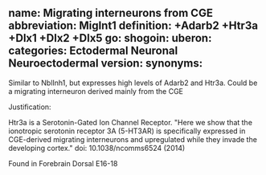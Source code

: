 name: Migrating interneurons from CGE
abbreviation: MigInt1
definition: +Adarb2 +Htr3a +Dlx1 +Dlx2 +Dlx5
go:
shogoin: 
uberon:
categories: Ectodermal Neuronal Neuroectodermal
version: 
synonyms:
---

Similar to NblInh1, but expresses high levels of Adarb2 and Htr3a. Could be a migrating interneuron derived mainly from the CGE

Justification:

Htr3a is a Serotonin-Gated Ion Channel Receptor. "Here we show that the ionotropic serotonin receptor 3A (5-HT3AR) is specifically expressed in CGE-derived migrating interneurons and upregulated while they invade the developing cortex."
doi: 10.1038/ncomms6524 (2014)

Found in Forebrain Dorsal E16-18
